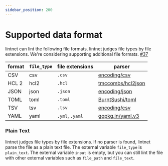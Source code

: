 ```yaml
---
sidebar_position: 200
---
```


# Supported data format

lintnet can lint the following file formats.
lintnet judges file types by file extensions.
We're considering supporting additional file formats. [#37](https://github.com/lintnet/lintnet/issues/37)

format | `file_type` | file extensions | parser
--- | --- | --- | ---
CSV | csv | `.csv` | [encoding/csv](https://pkg.go.dev/encoding/csv#Reader)
HCL 2 | hcl2 | `.hcl` | [tmccombs/hcl2json](https://pkg.go.dev/github.com/tmccombs/hcl2json/convert)
JSON | json | `.json` | [encoding/json](https://pkg.go.dev/encoding/json#Decoder)
TOML | toml | `.toml` | [BurntSushi/toml](https://godocs.io/github.com/BurntSushi/toml#Decoder)
TSV | tsv | `.tsv` | [encoding/csv](https://pkg.go.dev/encoding/csv#Reader)
YAML | yaml | `.yml`, `.yaml` | [gopkg.in/yaml.v3](https://pkg.go.dev/gopkg.in/yaml.v3#Decoder)

### Plain Text

lintnet judges file types by file extensions.
If no parser is found, lintnet parse the file as a plain text file.
The external variable `file_type` is `plain_text`.
The external variable `input` is empty, but you can still lint the file with other external variables such as `file_path` and `file_text`.

